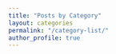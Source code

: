 ```yaml
---
title: "Posts by Category"
layout: categories
permalink: "/category-list/"
author_profile: true
---
```


